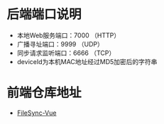# 后端端口说明
* 本地Web服务端口：7000 （HTTP）
* 广播寻址端口：9999 （UDP）
* 同步请求监听端口：6666 （TCP）
* deviceId为本机MAC地址经过MD5加密后的字符串

# 前端仓库地址
* [FileSync-Vue](https://github.com/PRay011/File_synchronization-System)